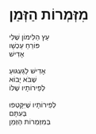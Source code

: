 # מִזְּמְרוֹת הַזְּמַן

עֵץ הַלִּימוֹן שֶׁלִּי\
פּוֹרֵחַ עַכְשָׁו\
אָדִישׁ\
\
אָדִישׁ לַגַּעְגּוּעַ\
שֶׁבֹּא יָבוֹא\
לְפֵירוֹתָיו שֶׁלּוֹ\
\
לְפֵירוֹתָיו שֶׁיִּקָּטְפוּ \
בְּעִתָּם\
בְּמִזְּמְרוֹת הַזְּמַן
